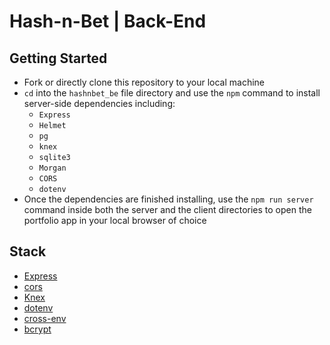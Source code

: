 # Hash-n-Bet | Back-End

## Getting Started 

- Fork or directly clone this repository to your local machine
- `cd` into the `hashnbet_be` file directory and use the `npm` command to install server-side dependencies including:
  - `Express`
  - `Helmet`
  - `pg`
  - `knex`
  - `sqlite3`
  - `Morgan`
  - `CORS`
  - `dotenv`
- Once the dependencies are finished installing, use the `npm run server` command inside both the server and the client directories to open the portfolio app in your local browser of choice

## Stack

- [Express](https://expressjs.com/)
- [cors](https://github.com/expressjs/cors)
- [Knex](http://knexjs.org/)
- [dotenv](https://www.npmjs.com/package/dotenv)
- [cross-env](https://www.npmjs.com/package/cross-env)
- [bcrypt](https://www.npmjs.com/package/bcrypt)
